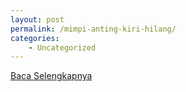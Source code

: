 ```yaml
---
layout: post
permalink: /mimpi-anting-kiri-hilang/
categories:
    - Uncategorized
---
```


[Baca Selengkapnya](/10)